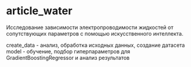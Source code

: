 # article_water
Исследование зависимости электропроводимости жидкостей от сопутствующих параметров с помощью искусственного интеллекта.

create_data - анализ, обработка исходных данных, создание датасета  
model - обучение, подбор гиперпараметров для GradientBoostingRegressor и анализ результатов
